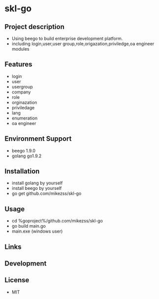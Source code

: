 # skl-go  

## Project description  
* Using beego to build enterprise development platform.  
* including login,user,user group,role,origazation,priviledge,oa engineer modules  

## Features  
* login  
* user  
* usergroup  
* company    
* role    
* orginazation    
* priviledage  
* lang    
* enumeration    
* oa engineer  

## Environment Support  
* beego 1.9.0  
* golang go1.9.2  

## Installation  
* install golang by yourself  
* install beego by yourself  
* go get github.com/mikezss/skl-go   


## Usage  
* cd %goproject%/github.com/mikezss/skl-go  
* go build main.go  
* main.exe (windows user)  

## Links  

## Development  


## License  
* MIT  

